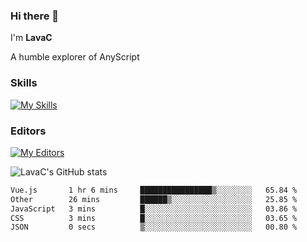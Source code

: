 ### Hi there 👋
I'm **LavaC**

A humble explorer of AnyScript

### Skills
[![My Skills](https://skillicons.dev/icons?i=js,ts,vue,nodejs,nuxtjs,astro,solidjs,tailwind)](https://skillicons.dev)

### Editors
[![My Editors](https://skillicons.dev/icons?i=neovim,vscode)](https://skillicons.dev)

![LavaC's GitHub stats](https://github-readme-stats.vercel.app/api?username=LavaCxx&show_icons=true&theme=synthwave)

<!--START_SECTION:waka-->

```txt
Vue.js       1 hr 6 mins     ████████████████▒░░░░░░░░   65.84 %
Other        26 mins         ██████▒░░░░░░░░░░░░░░░░░░   25.85 %
JavaScript   3 mins          █░░░░░░░░░░░░░░░░░░░░░░░░   03.86 %
CSS          3 mins          █░░░░░░░░░░░░░░░░░░░░░░░░   03.65 %
JSON         0 secs          ▒░░░░░░░░░░░░░░░░░░░░░░░░   00.80 %
```

<!--END_SECTION:waka-->

